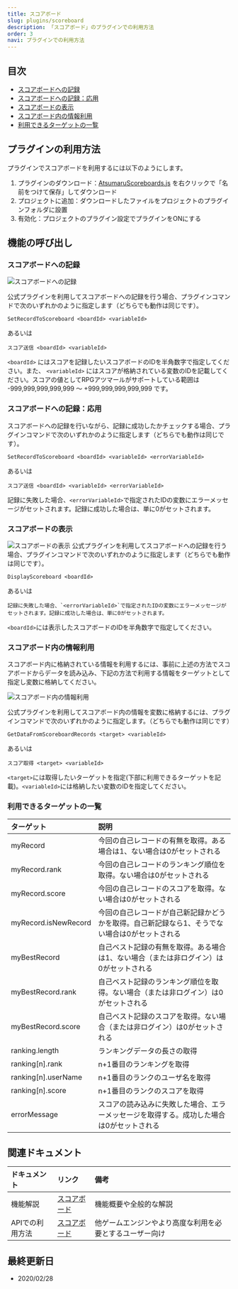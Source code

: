 ```yaml
---
title: スコアボード
slug: plugins/scoreboard
description: 「スコアボード」のプラグインでの利用方法
order: 3
navi: プラグインでの利用方法
---
```

    
## 目次
 - [スコアボードへの記録](#スコアボードへの記録)
 - [スコアボードへの記録：応用](#スコアボードへの記録：応用)
 - [スコアボードの表示](#スコアボードの表示)
 - [スコアボード内の情報利用](#スコアボード内の情報利用)
 - [利用できるターゲットの一覧](#利用できるターゲットの一覧)
    
## プラグインの利用方法
プラグインでスコアボードを利用するには以下のようにします。
1. プラグインのダウンロード：[AtsumaruScoreboards.js](https://raw.githubusercontent.com/atsumaru/mv-plugins/master/plugins/AtsumaruScoreboards.js) を右クリックで「名前をつけて保存」してダウンロード
1. プロジェクトに追加：ダウンロードしたファイルをプロジェクトのプラグインフォルダに設置
1. 有効化：プロジェクトのプラグイン設定でプラグインをONにする
    
## 機能の呼び出し
    
### スコアボードへの記録
![スコアボードへの記録](/images/set-record-to-scoreboard_plugin_sample.png)
    
公式プラグインを利用してスコアボードへの記録を行う場合、プラグインコマンドで次のいずれかのように指定します（どちらでも動作は同じです）。
```
SetRecordToScoreboard <boardId> <variableId>
```
あるいは
```
スコア送信 <boardId> <variableId>
```
`<boardId>` にはスコアを記録したいスコアボードのIDを半角数字で指定してください。また、 `<variableId>` にはスコアが格納されている変数のIDを記載してください。スコアの値としてRPGアツマールがサポートしている範囲は -999,999,999,999,999 ～ +999,999,999,999,999 です。
    
### スコアボードへの記録：応用
スコアボードへの記録を行いながら、記録に成功したかチェックする場合、プラグインコマンドで次のいずれかのように指定します（どちらでも動作は同じです）。
```
SetRecordToScoreboard <boardId> <variableId> <errorVariableId>
```
あるいは
```
スコア送信 <boardId> <variableId> <errorVariableId>
```
記録に失敗した場合、`<errorVariableId>`で指定されたIDの変数にエラーメッセージがセットされます。記録に成功した場合は、単に0がセットされます。
    
### スコアボードの表示
![スコアボードの表示](/images/display-scoreboard_plugin_sample.png)
公式プラグインを利用してスコアボードへの記録を行う場合、プラグインコマンドで次のいずれかのように指定します（どちらでも動作は同じです）。
```
DisplayScoreboard <boardId>
```
あるいは
```
記録に失敗した場合、`<errorVariableId>`で指定されたIDの変数にエラーメッセージがセットされます。記録に成功した場合は、単に0がセットされます。
```
`<boardId>`には表示したスコアボードのIDを半角数字で指定してください。
    
### スコアボード内の情報利用
スコアボード内に格納されている情報を利用するには、事前に上述の方法でスコアボードからデータを読み込み、下記の方法で利用する情報をターゲットとして指定し変数に格納してください。
    
![スコアボード内の情報利用](/images/get-data-from-scoreboard-record_plugin_sample.png)
    
公式プラグインを利用してスコアボード内の情報を変数に格納するには、プラグインコマンドで次のいずれかのように指定します。（どちらでも動作は同じです）
    
```
GetDataFromScoreboardRecords <target> <variableId>
```
あるいは
```
スコア取得 <target> <variableId>
```
`<target>`には取得したいターゲットを指定(下部に利用できるターゲットを記載)。`<variableId>`には格納したい変数のIDを指定してください。
    
### 利用できるターゲットの一覧
    
ターゲット|説明
:---|:---
myRecord|今回の自己レコードの有無を取得。ある場合は1、ない場合は0がセットされる
myRecord.rank|今回の自己レコードのランキング順位を取得。ない場合は0がセットされる
myRecord.score|今回の自己レコードのスコアを取得。ない場合は0がセットされる
myRecord.isNewRecord|今回の自己レコードが自己新記録かどうかを取得。自己新記録なら1、そうでない場合は0がセットされる
myBestRecord|自己ベスト記録の有無を取得。ある場合は1、ない場合（または非ログイン）は0がセットされる
myBestRecord.rank|自己ベスト記録のランキング順位を取得。ない場合（または非ログイン）は0がセットされる
myBestRecord.score|自己ベスト記録のスコアを取得。ない場合（または非ログイン）は0がセットされる
ranking.length|ランキングデータの長さの取得
ranking[n].rank|n+1番目のランキングを取得
ranking[n].userName|n+1番目のランクのユーザ名を取得
ranking[n].score|n+1番目のランクのスコアを取得
errorMessage|スコアの読み込みに失敗した場合、エラーメッセージを取得する。成功した場合は0がセットされる
    
## 関連ドキュメント
    
ドキュメント|リンク|備考
:---|:---|:---
機能解説|[スコアボード](/scoreboard)|機能概要や全般的な解説
APIでの利用方法|[スコアボード](/apis/scoreboard)|他ゲームエンジンやより高度な利用を必要とするユーザー向け
    
## 最終更新日
 - 2020/02/28
